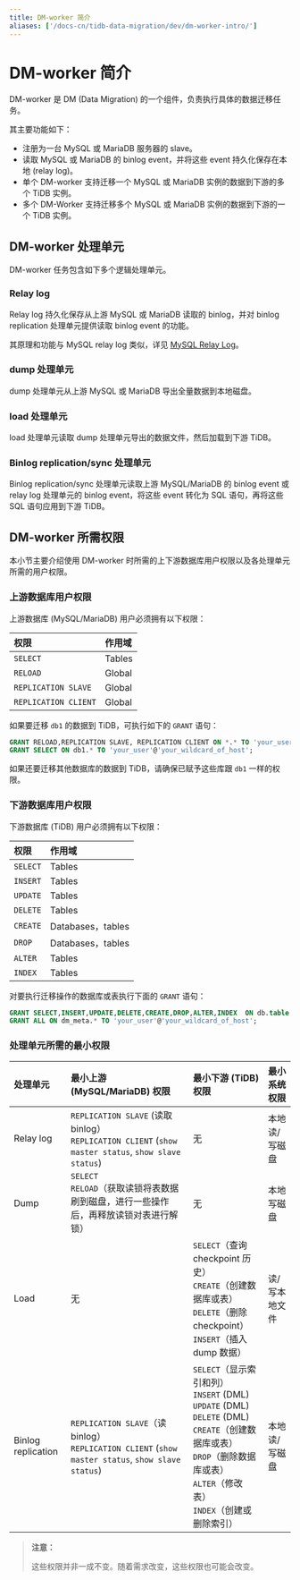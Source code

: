 ```yaml
---
title: DM-worker 简介
aliases: ['/docs-cn/tidb-data-migration/dev/dm-worker-intro/']
---
```


# DM-worker 简介

DM-worker 是 DM (Data Migration) 的一个组件，负责执行具体的数据迁移任务。

其主要功能如下：

- 注册为一台 MySQL 或 MariaDB 服务器的 slave。
- 读取 MySQL 或 MariaDB 的 binlog event，并将这些 event 持久化保存在本地 (relay log)。
- 单个 DM-worker 支持迁移一个 MySQL 或 MariaDB 实例的数据到下游的多个 TiDB 实例。
- 多个 DM-Worker 支持迁移多个 MySQL 或 MariaDB 实例的数据到下游的一个 TiDB 实例。

## DM-worker 处理单元

DM-worker 任务包含如下多个逻辑处理单元。

### Relay log

Relay log 持久化保存从上游 MySQL 或 MariaDB 读取的 binlog，并对 binlog replication 处理单元提供读取 binlog event 的功能。

其原理和功能与 MySQL relay log 类似，详见 [MySQL Relay Log](https://dev.mysql.com/doc/refman/5.7/en/replica-logs-relaylog.html)。

### dump 处理单元

dump 处理单元从上游 MySQL 或 MariaDB 导出全量数据到本地磁盘。

### load 处理单元

load 处理单元读取 dump 处理单元导出的数据文件，然后加载到下游 TiDB。

### Binlog replication/sync 处理单元

Binlog replication/sync 处理单元读取上游 MySQL/MariaDB 的 binlog event 或 relay log 处理单元的 binlog event，将这些 event 转化为 SQL 语句，再将这些 SQL 语句应用到下游 TiDB。

## DM-worker 所需权限

本小节主要介绍使用 DM-worker 时所需的上下游数据库用户权限以及各处理单元所需的用户权限。

### 上游数据库用户权限

上游数据库 (MySQL/MariaDB) 用户必须拥有以下权限：

| 权限 | 作用域 |
|:----|:----|
| `SELECT` | Tables |
| `RELOAD` | Global |
| `REPLICATION SLAVE` | Global |
| `REPLICATION CLIENT` | Global |

如果要迁移 `db1` 的数据到 TiDB，可执行如下的 `GRANT` 语句：


```sql
GRANT RELOAD,REPLICATION SLAVE, REPLICATION CLIENT ON *.* TO 'your_user'@'your_wildcard_of_host'
GRANT SELECT ON db1.* TO 'your_user'@'your_wildcard_of_host';
```

如果还要迁移其他数据库的数据到 TiDB，请确保已赋予这些库跟 `db1` 一样的权限。

### 下游数据库用户权限

下游数据库 (TiDB) 用户必须拥有以下权限：

| 权限 | 作用域 |
|:----|:----|
| `SELECT` | Tables |
| `INSERT` | Tables |
| `UPDATE` | Tables |
| `DELETE` | Tables |
| `CREATE` | Databases，tables |
| `DROP` | Databases，tables |
| `ALTER` | Tables |
| `INDEX` | Tables |

对要执行迁移操作的数据库或表执行下面的 `GRANT` 语句：


```sql
GRANT SELECT,INSERT,UPDATE,DELETE,CREATE,DROP,ALTER,INDEX  ON db.table TO 'your_user'@'your_wildcard_of_host';
GRANT ALL ON dm_meta.* TO 'your_user'@'your_wildcard_of_host';
```

### 处理单元所需的最小权限

| 处理单元 | 最小上游 (MySQL/MariaDB) 权限 | 最小下游 (TiDB) 权限 | 最小系统权限 |
|:----|:--------------------|:------------|:----|
| Relay log | `REPLICATION SLAVE` (读取 binlog）<br/>`REPLICATION CLIENT` (`show master status`, `show slave status`) | 无 | 本地读/写磁盘 |
| Dump | `SELECT`<br/>`RELOAD`（获取读锁将表数据刷到磁盘，进行一些操作后，再释放读锁对表进行解锁）| 无 | 本地写磁盘 |
| Load | 无 | `SELECT`（查询 checkpoint 历史）<br/>`CREATE`（创建数据库或表）<br/>`DELETE`（删除 checkpoint）<br/>`INSERT`（插入 dump 数据）| 读/写本地文件 |
| Binlog replication | `REPLICATION SLAVE`（读 binlog）<br/>`REPLICATION CLIENT` (`show master status`, `show slave status`) | `SELECT`（显示索引和列）<br/>`INSERT` (DML)<br/>`UPDATE` (DML)<br/>`DELETE` (DML)<br/>`CREATE`（创建数据库或表）<br/>`DROP`（删除数据库或表）<br/>`ALTER`（修改表）<br/>`INDEX`（创建或删除索引）| 本地读/写磁盘 |

> **注意：**
>
> 这些权限并非一成不变。随着需求改变，这些权限也可能会改变。
